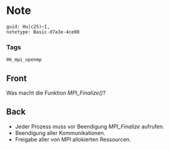 # Note
```
guid: Hu|c25)~I,
notetype: Basic-d7a3e-4ce08
```

### Tags
```
06_mpi_openmp
```

## Front
Was macht die Funktion <i>MPI_Finalize()</i>?

## Back
<div>
<div><ul>
<li>Jeder Prozess muss vor Beendigung <em>MPI_Finalize</em> aufrufen.</li>
<li>Beendigung aller Kommunikationen.</li>
<li>Freigabe aller von MPI allokierten Ressourcen.</li>
</ul>
</div></div>
